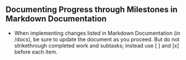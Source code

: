 ## Documenting Progress through Milestones in Markdown Documentation
- When implementing changes listed in Markdown Documentation (in /docs), be sure to update the document as you proceed. But do not strikethrough completed work and subtasks; instead use [ ] and [x] before each item.